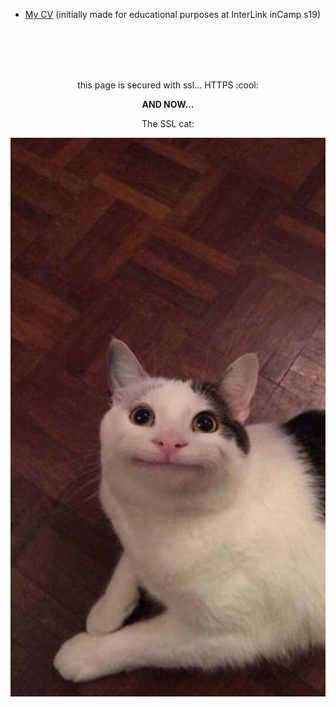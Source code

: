 
 - [My CV](incamp19/cv/index.html) (initially made for educational purposes at InterLink inCamp s19)

<!-- bruh !-->
<br><br><br><br>

<p align=center>this page is secured with ssl... HTTPS :cool:</p>
<p align=center><b>AND NOW...</b></p>
<p align=center>The SSL cat:</p>

<p align=center>
  <img src="https://raw.githubusercontent.com/feel-the-dz3n/feel-the-dz3n/master/internet_cat.jpg" alt="internet cat"/>
</p>
